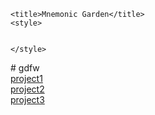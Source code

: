 <!DOCTYPE html>
<html lang="en">
  <head>
    <meta charset="utf-8">
    <meta http-equiv="X-UA-Compatible" content="IE=edge">
    <meta name="viewport" content="width=device-width, initial-scale=1">

    <title>Mnemonic Garden</title>
    <style>
    
      
    </style>
  </head>  
  <body>
  <div># gdfw</div>
  <div><a href="https://republishing-text.glitch.me">project1</a></div>
  <div><a href="https://cloudex.glitch.me">project2</a></div>
  <div><a href="https://draw-a-flower.glitch.me">project3</a></div>
  
  </body>
  </html>
  
